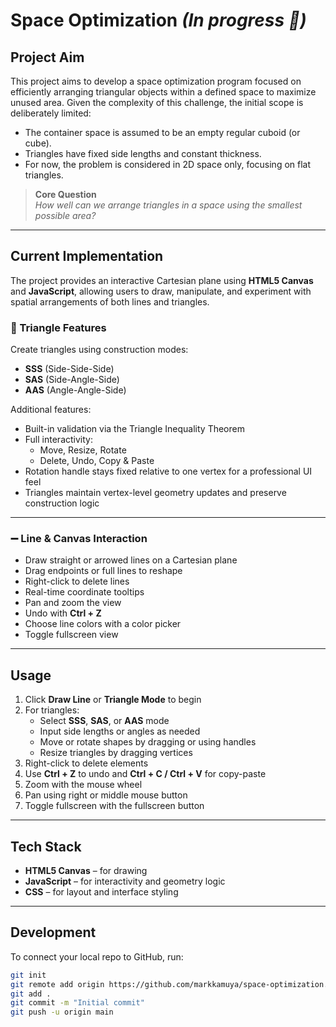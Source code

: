 # Space Optimization *(In progress 🙂)*

## Project Aim
This project aims to develop a space optimization program focused on efficiently arranging triangular objects within a defined space to maximize unused area. Given the complexity of this challenge, the initial scope is deliberately limited:

- The container space is assumed to be an empty regular cuboid (or cube).
- Triangles have fixed side lengths and constant thickness.
- For now, the problem is considered in 2D space only, focusing on flat triangles.

> **Core Question**  
> *How well can we arrange triangles in a space using the smallest possible area?*

---

## Current Implementation
The project provides an interactive Cartesian plane using **HTML5 Canvas** and **JavaScript**, allowing users to draw, manipulate, and experiment with spatial arrangements of both lines and triangles.

### 🔺 Triangle Features
Create triangles using construction modes:
- **SSS** (Side-Side-Side)
- **SAS** (Side-Angle-Side)
- **AAS** (Angle-Angle-Side)

Additional features:
- Built-in validation via the Triangle Inequality Theorem
- Full interactivity:
  - Move, Resize, Rotate
  - Delete, Undo, Copy & Paste
- Rotation handle stays fixed relative to one vertex for a professional UI feel
- Triangles maintain vertex-level geometry updates and preserve construction logic

---

### ➖ Line & Canvas Interaction
- Draw straight or arrowed lines on a Cartesian plane
- Drag endpoints or full lines to reshape
- Right-click to delete lines
- Real-time coordinate tooltips
- Pan and zoom the view
- Undo with **Ctrl + Z**
- Choose line colors with a color picker
- Toggle fullscreen view

---

## Usage

1. Click **Draw Line** or **Triangle Mode** to begin
2. For triangles:
   - Select **SSS**, **SAS**, or **AAS** mode
   - Input side lengths or angles as needed
   - Move or rotate shapes by dragging or using handles
   - Resize triangles by dragging vertices
3. Right-click to delete elements
4. Use **Ctrl + Z** to undo and **Ctrl + C / Ctrl + V** for copy-paste
5. Zoom with the mouse wheel
6. Pan using right or middle mouse button
7. Toggle fullscreen with the fullscreen button

---

## Tech Stack
- **HTML5 Canvas** – for drawing
- **JavaScript** – for interactivity and geometry logic
- **CSS** – for layout and interface styling

---

## Development

To connect your local repo to GitHub, run:

```bash
git init
git remote add origin https://github.com/markkamuya/space-optimization.git
git add .
git commit -m "Initial commit"
git push -u origin main
